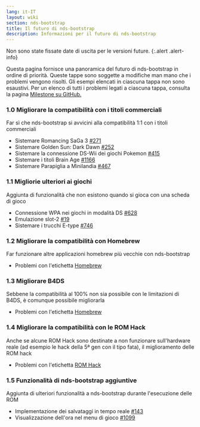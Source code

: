 ```yaml
---
lang: it-IT
layout: wiki
section: nds-bootstrap
title: Il futuro di nds-bootstrap
description: Informazioni per il futuro di nds-bootstrap
---
```


Non sono state fissate date di uscita per le versioni future.
{:.alert .alert-info}

Questa pagina fornisce una panoramica del futuro di nds-bootstrap in ordine di priorità. Queste tappe sono soggette a modifiche man mano che i problemi vengono risolti. Gli esempi elencati in ciascuna tappa non sono esaustivi. Per un elenco di tutti i problemi legati a ciascuna tappa, consulta la pagina [Milestone su GitHub.](https://github.com/DS-Homebrew/nds-bootstrap/milestones)

### 1.0 Migliorare la compatibilità con i titoli commerciali
Far sì che nds-bootstrap si avvicini alla compatibilità 1:1 con i titoli commerciali
- Sistemare Romancing SaGa 3 [#271](https://github.com/DS-Homebrew/nds-bootstrap/issues/271)
- Sistemare Golden Sun: Dark Dawn [#252](https://github.com/DS-Homebrew/nds-bootstrap/issues/252)
- Sistemare la connessione DS-Wii dei giochi Pokemon [#415](https://github.com/DS-Homebrew/nds-bootstrap/issues/415)
- Sistemare i titoli Brain Age [#1166](https://github.com/DS-Homebrew/nds-bootstrap/issues/1166)
- Sistemare Parapiglia a Minilandia [#467](https://github.com/DS-Homebrew/nds-bootstrap/issues/467)

### 1.1 Migliorie ulteriori ai giochi
Aggiunta di funzionalità che non esistono quando si gioca con una scheda di gioco
- Connessione WPA nei giochi in modalità DS [#628](https://github.com/DS-Homebrew/nds-bootstrap/issues/628)
- Emulazione slot-2 [#19](https://github.com/DS-Homebrew/nds-bootstrap/issues/19)
- Sistemare i trucchi E-type [#746](https://github.com/DS-Homebrew/nds-bootstrap/issues/746)

### 1.2 Migliorare la compatibilità con Homebrew
Far funzionare altre applicazioni homebrew più vecchie con nds-bootstrap
- Problemi con l'etichetta [Homebrew](https://github.com/DS-Homebrew/nds-bootstrap/labels/Homebrew)

### 1.3 Migliorare B4DS
Sebbene la compatibilità al 100% non sia possibile con le limitazioni di B4DS, è comunque possibile migliorarla
- Problemi con l'etichetta [Homebrew](https://github.com/DS-Homebrew/nds-bootstrap/labels/B4DS)

### 1.4 Migliorare la compatibilità con le ROM Hack
Anche se alcune ROM Hack sono destinate a non funzionare sull'hardware reale (ad esempio le hack della 5ª gen con il tipo fata), il miglioramento delle ROM hack
- Problemi con l'etichetta [ROM Hack](https://github.com/DS-Homebrew/nds-bootstrap/issues?q=is%3Aopen+is%3Aissue+label%3A%22ROM+Hack%22)

### 1.5 Funzionalità di nds-bootstrap aggiuntive
Aggiunta di ulteriori funzionalità a nds-bootstrap durante l'esecuzione delle ROM
- Implementazione dei salvataggi in tempo reale [#143](https://github.com/DS-Homebrew/nds-bootstrap/issues/143)
- Visualizzazione dell'ora nel menu di gioco [#1099](https://github.com/DS-Homebrew/nds-bootstrap/issues/1099)
